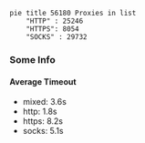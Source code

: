 
```mermaid
pie title 56180 Proxies in list
    "HTTP" : 25246
    "HTTPS": 8054
    "SOCKS" : 29732
```

### Some Info
#### Average Timeout

- mixed: 3.6s
- http: 1.8s
- https: 8.2s
- socks: 5.1s